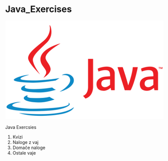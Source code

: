 
    


# Java_Exercises

![Java Logo](java_logo.png)

Java Exercsies

<ol>
  <li>Kvizi</li>
  <li>Naloge z vaj</li>
  <li>Domače naloge</li>
  <li>Ostale vaje</li>
</ol>
